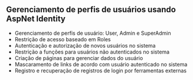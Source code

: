 ## Gerenciamento de perfis de usuários usando AspNet Identity

- Gerenciamento de perfis de usuário: User, Admin e SuperAdmin
- Restrição de acesso baseado em Roles
- Autenticação e autorização de novos usuários no sistema
- Restrição a funções para usuários não autenticados no sistema
- Criação de páginas para gerenciar dados do usuário
- Mascaramento de links de acordo com usuário autenticado no sistema
- Registro e recuperação de registros de login por ferramentas externas
